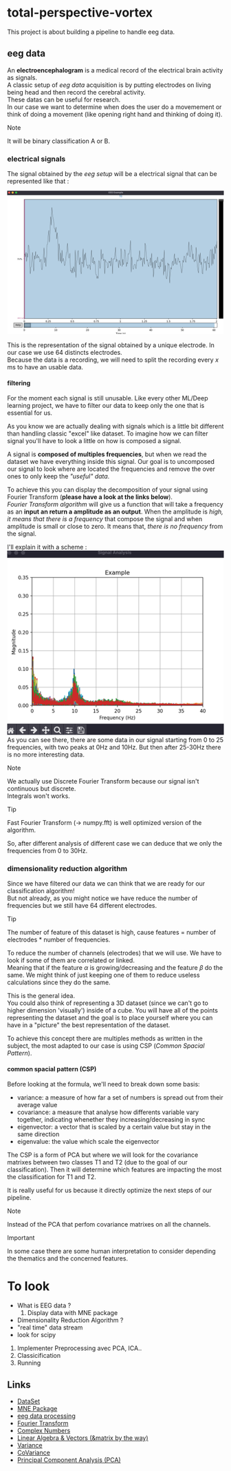 # total-perspective-vortex
This project is about building a pipeline to handle eeg data.

## eeg data
An **electroencephalogram** is a medical record of the electrical brain activity as signals.  
A classic setup of *eeg data* acquisition is by putting electrodes on living being head and then record the cerebral activity.  
These datas can be useful for research.  
In our case we want to determine when does the user do a movemement or think of doing a movement (like opening right hand and thinking of doing it).  

> [!NOTE]
> It will be binary classification A or B.  

### electrical signals
The signal obtained by the *eeg setup* will be a electrical signal that can be represented like that :  

<img src="doc/img/example.png" width=550>

This is the representation of the signal obtained by a unique electrode.  In our case we use 64 distincts electrodes.  
Because the data is a recording, we will need to split the recording every $x$ ms to have an usable data.  

#### filtering
For the moment each signal is still unusable. Like every other ML/Deep learning project, we have to filter our data to keep only the one that is essential for us.

As you know we are actually dealing with signals which is a little bit different than handling classic "excel" like dataset. To imagine how we can filter signal you'll have to look a little on how is composed a signal.  

A signal is **composed of multiples frequencies**, but when we read the dataset we have everything inside this signal. Our goal is to uncomposed our signal to look where are located the frequencies and remove the over ones to only keep the *"useful" data*.  

To achieve this you can display the decomposition of your signal using Fourier Transform (**please have a look at the links below**).  
*Fourier Transform algorithm* will give us a function that will take a frequency as an **input an return a amplitude as an output**.
When the amplitude is *high, it means that there is a frequency* that compose the signal and when amplitude is small or close to zero. It means that, *there is no frequency* from the signal.  

I'll explain it with a scheme :  
<img src="doc/img/fourier_example.png" width=550>   
As you can see there, there are some data in our signal starting from 0 to 25 frequencies, with two peaks at 0Hz and 10Hz. But then after 25-30Hz there is no more interesting data.  


> [!NOTE]
> We actually use Discrete Fourier Transform because our signal isn't continuous but discrete.  
> Integrals won't works.

> [!TIP]
> Fast Fourier Transform (-> numpy.fft) is well optimized version of the algorithm.  

So, after different analysis of different case we can deduce that we only the frequencies from 0 to 30Hz.  

### dimensionality reduction algorithm
Since we have filtered our data we can think that we are ready for our classification algorithm!  
But not already, as you might notice we have reduce the number of frequencies but we still have 64 different electrodes.  

> [!TIP]
> The number of feature of this dataset is high, cause features = number of electrodes * number of frequencies.

To reduce the number of channels (electrodes) that we will use. We have to look if some of them are correlated or linked.  
Meaning that if the feature $\alpha$ is growing/decreasing and the feature $\beta$ do the same. We might think of just keeping one of them to reduce useless calculations since they do the same.  

This is the general idea.   
You could also think of representing a 3D dataset (since we can't go to higher dimension 'visually') inside of a cube. You will have all of the points representing the dataset and the goal is to place yourself where you can have in a "picture" the best representation of the dataset.  

To achieve this concept there are multiples methods as written in the subject, the most adapted to our case is using CSP (*Common Spacial Pattern*).  

#### common spacial pattern (CSP)
Before looking at the formula, we'll need to break down some basis:
- variance: a measure of how far a set of numbers is spread out from their average value
- covariance: a measure that analyse how differents variable vary together, indicating whenether they increasing/decreasing in sync
- eigenvector: a vector that is scaled by a certain value but stay in the same direction
- eigenvalue: the value which scale the eigenvector

The CSP is a form of PCA but where we will look for the covariance matrixes between two classes T1 and T2 (due to the goal of our classification). Then it will determine which features are impacting the most the classification for T1 and T2.

It is really useful for us because it directly optimize the next steps of our pipeline.  


> [!NOTE]
> Instead of the PCA that perfom covariance matrixes on all the channels. 

> [!IMPORTANT]
> In some case there are some human interpretation to consider depending the thematics and the concerned features.  


# To look
- What is EEG data ?
    1. Display data with MNE package
- Dimensionality Reduction Algorithm ?
- "real time" data stream
- look for scipy

1. Implementer Preprocessing avec PCA, ICA..
2. Classicification
3. Running


## Links
- [DataSet](https://physionet.org/static/published-projects/eegmmidb/eeg-motor-movementimagery-dataset-1.0.0.zip)
- [MNE Package](https://mne.tools/stable/index.html)
- [eeg data processing](https://www.youtube.com/watch?v=B9ti7boa9jc)
- [Fourier Transform](https://www.youtube.com/watch?v=spUNpyF58BY)
- [Complex Numbers](https://www.youtube.com/watch?v=M6o5CRYfNxA)
- [Linear Algebra & Vectors (&matrix by the way)](https://www.youtube.com/watch?v=fNk_zzaMoSs&list=PLZHQObOWTQDPD3MizzM2xVFitgF8hE_ab)
- [Variance](https://fr.wikipedia.org/wiki/Variance_(math%C3%A9matiques))
- [CoVariance](https://fr.wikipedia.org/wiki/Covariance)
- [Principal Component Analysis (PCA)](https://www.youtube.com/watch?v=FD4DeN81ODY)
